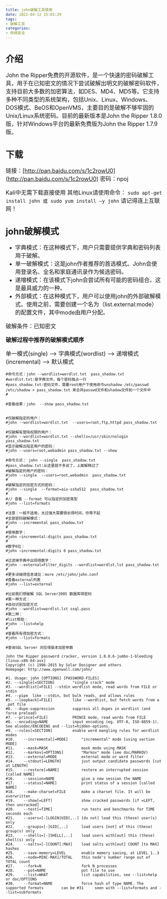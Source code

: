 ```yaml
---
title: john破解工具使用
date: 2022-04-12 15:03:29
tags:
- 破解工具
categories:
- 网络安全
---
```


# 介绍  

<font size=4> 

   John the Ripper免费的开源软件，是一个快速的密码破解工具，用于在已知密文的情况下尝试破解出明文的破解密码软件，支持目前大多数的加密算法，如DES、MD4、MD5等。它支持多种不同类型的系统架构，包括Unix、Linux、Windows、DOS模式、BeOS和OpenVMS，主要目的是破解不够牢固的Unix/Linux系统密码。目前的最新版本是John the Ripper 1.8.0版，针对Windows平台的最新免费版为John the Ripper 1.7.9版。

</font>



# 下载

<font size=4>

链接：[http://pan.baidu.com/s/1c2rowU0] (http://pan.baidu.com/s/1c2rowU0) 密码：npoj

Kali中无需下载直接使用 其他Linux请使用命令： `sudo apt-get install john 或 sudo yum install –y john` 请记得连上互联网！

</font>



# john破解模式

<font size=4>

- 字典模式：在这种模式下，用户只需要提供字典和密码列表用于破解。
- 单一破解模式：这是john作者推荐的首选模式。John会使用登录名、全名和家庭通讯录作为候选密码。
- 递增模式：在该模式下john会尝试所有可能的密码组合。这是最具威力的一种。
- 外部模式：在这种模式下，用户可以使用john的外部破解模式。使用之前，需要创建一个名为（list.external:mode）的配置文件，其中mode由用户分配。

破解条件：已知密文

**破解过程中推荐的破解模式顺序**

单一模式(single) –> 字典模式(wordlist) –> 递增模式(incremental) –> 默认模式

</font>

```字典模式 - -worldlist
#命令方式：john --wordlist=wordlst.txt  pass_shadow.txt
#wordlst.txt:是字典文件，每个密码独占一行
#pass_shadow.txt:密码文件，需要root用户下使用命令unshadow /etc/passwd /etc/shadow > pass_shadow.txt 来合并passwd文件和shadow文件到一个文件中
#

#查看结果：john  --show pass_shadow.txt


#仅破解指定的用户： 
#john --wordlist=wordlst.txt  --users=root,ftp,httpd pass_shadow.txt 

#仅破解有登陆权限的用户：
#john --wordlist=wordlst.txt --shells=/usr/sbin/nologin pass_shadow.txt
#显示破解出指定用户的密码：
#john --users=root,webadmin pass_shadow.txt --show
```



```单一模式 - -single
#命令方式： john --single  pass_shadow.txt
#pass_shadow.txt:从这里就不多说了，上面解释过了
#破解指定的用户的密码：
#john --single  --users=root,webadmin  pass_shadow.txt
#
#破解指定的加密方式的密码：
#john --single  --format=aix-ssha512  pass_shadow.txt
#
#// 查看 --format 可以指定的加密类型
#john --list=formats
```



```递增模式
#注意：一般不适用，太过强大需要很长得时间，你等不起
#全部密码破解模式：
#john --incremental pass_shadow.txt
#
#使用数字：
#john –incremental:digits pass_shadow.txt
#
#数字6位：
#john –incremental:digits 6 pass_shadow.txt
```



```扩展模式
#过滤掉字典中出现得数字：
#john --external=Filter_digits --wordlist=wordlst.lst pass_shadow.txt
# 
#更多详细得信息请见：more /etc/john/john.conf
#查看external列表
#john --list=external
```



```其他使用方式
#比如我们想破解 SQL Server2005 数据库得密码
#第一种方式：
#自动识别加密方式
#john --wordlist=wordlst.lst ssql.pass
#第二种：
#list帮助：
#john --list=help
#
#查看所有得加密方式：
#john --list=formats

#查询SQL Server 对应得版本加密参数
```



```--help
John the Ripper password cracker, version 1.8.0.6-jumbo-1-bleeding [linux-x86-64-avx]
Copyright (c) 1996-2015 by Solar Designer and others
Homepage: http://www.openwall.com/john/

#1.	Usage: john [OPTIONS] [PASSWORD-FILES]
#2.	--single[=SECTION]        "single crack" mode
#3.	--wordlist[=FILE] --stdin wordlist mode, read words from FILE or stdin
#4.	--pipe  like --stdin, but bulk reads, and allows rules
#5.	--loopback[=FILE]         like --wordlist, but fetch words from a .pot file
#6.	--dupe-suppression        suppress all dupes in wordlist (and force preload)
#7.	--prince[=FILE]           PRINCE mode, read words from FILE
#8.	--encoding=NAME           input encoding (eg. UTF-8, ISO-8859-1). See alsodoc/ENCODING and --list=hidden-options.
#9.	--rules[=SECTION]         enable word mangling rules for wordlist modes
#10.	--incremental[=MODE]      "incremental" mode [using section MODE]
#11.	--mask=MASK               mask mode using MASK
#12.	--markov[=OPTIONS]        "Markov" mode (see doc/MARKOV)
#13.	--external=MODE           external mode or word filter
#14.	--stdout[=LENGTH]         just output candidate passwords [cut at LENGTH]
#15.	--restore[=NAME]          restore an interrupted session [called NAME]
#16.	--session=NAME            give a new session the NAME
#17.	--status[=NAME]           print status of a session [called NAME]
#18.	--make-charset=FILE       make a charset file. It will be overwritten
#19.	--show[=LEFT]             show cracked passwords [if =LEFT, then uncracked]
#20.	--test[=TIME]             run tests and benchmarks for TIME seconds each
#21.	--users=[-]LOGIN|UID[,..] [do not] load this (these) user(s) only
#22.	--groups=[-]GID[,..]      load users [not] of this (these) group(s) only
#23.	--shells=[-]SHELL[,..]    load users with[out] this (these) shell(s) only
#24.	--salts=[-]COUNT[:MAX]    load salts with[out] COUNT [to MAX] hashes
#25.	--save-memory=LEVEL       enable memory saving, at LEVEL 1..3
#26.	--node=MIN[-MAX]/TOTAL    this node's number range out of TOTAL count
#27.	--fork=N                  fork N processes
#28.	--pot=NAME                pot file to use
#29.	--list=WHAT               list capabilities, see --list=help or doc/OPTIONS
#30.	--format=NAME             force hash of type NAME. The supported formats        can be #31     seen with --list=formats and --list=subformats
```

